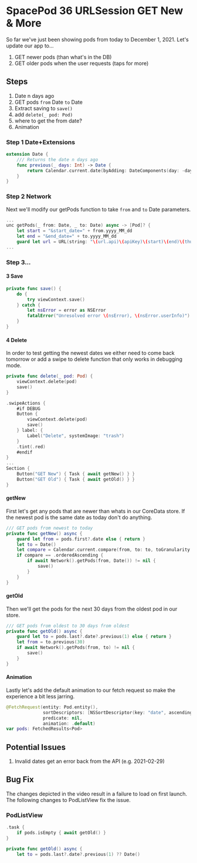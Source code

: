 # SpacePod 36 URLSession GET New & More

So far we've just been showing pods from today to December 1, 2021. Let's update our app to...

1. GET newer pods (than what's in the DB)
2. GET older pods when the user requests (taps for more)

## Steps

1. Date n days ago
2. GET pods `from` Date `to` Date
3. Extract saving to `save()`
4. add `delete(_ pod: Pod)`
5. where to get the from date?
6. Animation

### Step 1 Date+Extensions

```swift
extension Date {
    /// Returns the date n days ago
    func previous(_ days: Int) -> Date {
        return Calendar.current.date(byAdding: DateComponents(day: -days), to: self) ?? self
    }
}
```

### Step 2 Network

Next we'll modify our getPods function to take `from` and `to` Date parameters.

```swift
...
unc getPods(_ from: Date, _ to: Date) async -> [Pod]? {
    let start = "&start_date=" + from.yyyy_MM_dd
    let end = "&end_date=" + to.yyyy_MM_dd
    guard let url = URL(string: "\(url.api)\(apiKey)\(start)\(end)\(thumbs)") else { return nil }
...
```

### Step 3...

#### 3 Save

```swift
private func save() {
    do {
        try viewContext.save()
    } catch {
        let nsError = error as NSError
        fatalError("Unresolved error \(nsError), \(nsError.userInfo)")
    }
}
```

#### 4 Delete

In order to test getting the newest dates we either need to come back tomorrow or add a swipe to delete function that only works in debugging mode.

```swift
private func delete(_ pod: Pod) {
    viewContext.delete(pod)
    save()
}
```

```swift
.swipeActions {
    #if DEBUG
    Button {
        viewContext.delete(pod)
        save()
    } label: {
        Label("Delete", systemImage: "trash")
    }
    .tint(.red)
    #endif
}
...
Section {
    Button("GET New") { Task { await getNew() } }
    Button("GET Old") { Task { await getOld() } }
}
```
#### getNew

First let's get any pods that are newer than whats in our CoreData store. If the newest pod is the same date as today don't do anything.

```swift
/// GET pods from newest to today
private func getNew() async {
    guard let from = pods.first?.date else { return }
    let to = Date()
    let compare = Calendar.current.compare(from, to: to, toGranularity: .day)
    if compare == .orderedAscending {
        if await Network().getPods(from, Date()) != nil {
            save()
        }
    }
}
```

#### getOld

Then we'll get the pods for the next 30 days from the oldest pod in our store.

```swift
/// GET pods from oldest to 30 days from oldest
private func getOld() async {
    guard let to = pods.last?.date?.previous(1) else { return }
    let from = to.previous(30)
    if await Network().getPods(from, to) != nil {
        save()
    }
}
```

#### Animation

Lastly let's add the default animation to our fetch request so make the experience a bit less jarring.

```swift
@FetchRequest(entity: Pod.entity(),
              sortDescriptors: [NSSortDescriptor(key: "date", ascending: false)],
              predicate: nil,
              animation: .default)
var pods: FetchedResults<Pod>
```

## Potential Issues

1. Invalid dates get an error back from the API (e.g. 2021-02-29)

## Bug Fix

The changes depicted in the video result in a failure to load on first launch. The following changes to PodListView fix the issue.

### PodListView

```swift
.task {
    if pods.isEmpty { await getOld() }
}
```

```swift
private func getOld() async {
    let to = pods.last?.date?.previous(1) ?? Date()
```
